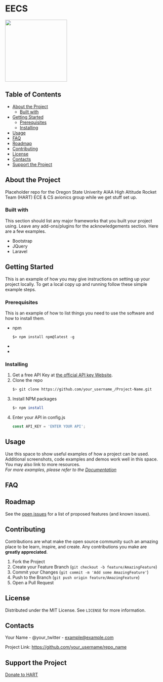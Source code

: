 EECS
======
<img src="https://images.squarespace-cdn.com/content/v1/5a19a459e5dd5b3614fc8595/1518733757123-JZ5199GBQVQOEJBC9VKR/ke17ZwdGBToddI8pDm48kOx9thYkxoPEJMHoJ7vUPbh7gQa3H78H3Y0txjaiv_0fDoOvxcdMmMKkDsyUqMSsMWxHk725yiiHCCLfrh8O1z5QHyNOqBUUEtDDsRWrJLTmS0k9nmfOWkBD2X4dgpGrpWVYQT8AbCbINUUJycgJH0K3YOIy-qewO29_jEB_UvA_/HARTlogo.jpg" width="200px" height="auto"/>

Table of Contents
---------------------
- [About the Project](#about-the-project)
  - [Built with](#about-the-project-built-with)
- [Getting Started](#getting-started)
  - [Prerequisites](#getting-started-prerequisites)
  - [Installing](#getting-started-installing)
- [Usage](#usage)
- [FAQ](#faq)
- [Roadmap](#roadmap)
- [Contributing](#contributing)
- [License](#license)
- [Contacts](#contacts)
- [Support the Project](#donate)

<a name="about-the-project"></a>
About the Project
---------------------
Placeholder repo for the Oregon State Univerity AIAA High Altitude Rocket Team (HART) ECE & CS avionics group while we get stuff set up.

<a name="about-the-project-built-with"></a>
### Built with
This section should list any major frameworks that you built your project using. Leave any add-ons/plugins for the acknowledgements section. Here are a few examples.

- Bootstrap
- JQuery
- Laravel

<a name="getting-started"></a>
Getting Started
---------------------
This is an example of how you may give instructions on setting up your project locally. To get a local copy up and running follow these simple example steps.

<a name="getting-started-prerequisites"></a>
### Prerequisites
This is an example of how to list things you need to use the software and how to install them.
- npm
  ```
  $> npm install npm@latest -g
  ```
- 
- 

<a name="getting-started-installing"></a>
### Installing
1. Get a free API Key at [the official API key Website](https://example.com).
2. Clone the repo
    ```bash
    $> git clone https://github.com/your_username_/Project-Name.git
    ```
3. Install NPM packages
    ```bash
    $> npm install
    ```
4. Enter your API in config.js
    ```javascript
    const API_KEY = 'ENTER YOUR API';
    ```

<a name="usage"></a>
Usage
--------
Use this space to show useful examples of how a project can be used. Additional screenshots, code examples and demos work well in this space. You may also link to more resources.<br>
*For more examples, please refer to the [Documentation]()*

<a name="faq"></a>
FAQ
----

<a name="roadmap"></a>
Roadmap
----------
See the [open issues]() for a list of proposed features (and known issues).

<a name="contributing"></a>
Contributing
---------------
Contributions are what make the open source community such an amazing place to be learn, inspire, and create. Any contributions you make are **greatly appreciated**.

1. Fork the Project
2. Create your Feature Branch (`git checkout -b feature/AmazingFeature`)
3. Commit your Changes (`git commit -m 'Add some AmazingFeature'`)
4. Push to the Branch (`git push origin feature/AmazingFeature`)
5. Open a Pull Request

<a name="license"></a>
License
-----------
Distributed under the MIT License. See `LICENSE` for more information.

<a name="contacts"></a>
Contacts
-----------
Your Name - @your_twitter - example@example.com

Project Link: https://github.com/your_username/repo_name

<a name="donate"></a>
Support the Project
--------------------
[Donate to HART](https://osuaiaa.com/donate)
